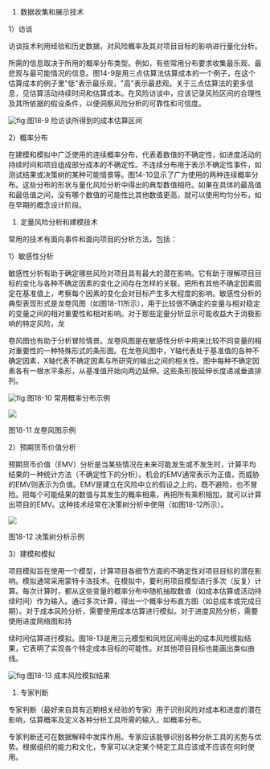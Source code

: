 
1. 数据收集和展示技术

1）访谈

访谈技术利用经验和历史数据，对风险概率及其对项目目标的影响进行量化分析。

所需的信息取决于所用的概率分布类型。例如，有些常用分布要求收集最乐观、最悲观与最可能情况的信息。图14-9是用三点估算法估算成本的一个例子，在这个估算成本的例子里"低"表示最乐观，"高"表示最悲观。关于三点估算法的更多信息，见估算活动持续时间和估算成本。在风险访谈中，应该记录风险区间的合理性及其所依据的假设条件，以便洞察风险分析的可靠性和可信度。

![](https://img.kancloud.cn/0c/49/0c493a3c01c1dc7b97317016148af6cc_948x532.png "fig:")图18-9 险访谈所得到的成本估算区间

2）概率分布

在建模和模拟中广泛使用的连续概率分布，代表着数值的不确定性，如进度活动的持续时间和项目组成部分成本的不确定性。不连续分布用于表示不确定性事件，如测试结果或决策树的某种可能情景等。图14-10显示了广为使用的两种连续概率分布。这些分布的形状与量化风险分析中得出的典型数值相符。如果在具体的最高值和最低值之间，没有哪个数值的可能性比其他数值更高，就可以使用均匀分布，如在早期的概念设计阶段。

1. 定量风险分析和建模技术

常用的技术有面向事件和面向项目的分析方法，包括：

1）敏感性分析

敏感性分析有助于确定哪些风险对项目具有最大的潜在影响。它有助于理解项目目标的变化与各种不确定因素的变化之间存在怎样的关联。把所有其他不确定因素固定在基准值上，考察每个因素的变化会对目标产生多大程度的影响。敏感性分析的典型表现形式是龙卷风图（如图18-11所示），用于比较很不确定的变量与相对稳定的变量之间的相对重要性和相对影响。对于那些定量分析显示可能收益大于消极影响的特定风险，龙

卷风图也有助于分析冒险情景。龙卷风图是在敏感性分析中用来比较不同变量的相对重要性的一种特殊形式的条形图。在龙卷风图中，Y轴代表处于基准值的各种不确定因素，X轴代表不确定因素与所研究的输出之间的相关性。图中每种不确定因素各有一根水平条形，从基准值开始向两边延伸。这些条形按延伸长度递减垂直排列。

![](https://img.kancloud.cn/6e/c9/6ec9b62a190e31671ce9abf654086902_968x523.png "fig:")图18-10 常用概率分布示例

![](https://img.kancloud.cn/8b/4b/8b4bfb528708f0219cdb9507748ac7c9_838x638.png)

图18-11 龙卷风图示例

2）预期货币价值分析

预期货币价值（EMV）分析是当某些情况在未来可能发生或不发生时，计算平均结果的一种统计方法（不确定性下的分析）。机会的EMV通常表示为正值，而威胁的EMV则表示为负值。EMV是建立在风险中立的假设之上的，既不避险，也不冒险。把每个可能结果的数值与其发生的概率相乘，再把所有乘积相加，就可以计算出项目的EMV。这种技术经常在决策树分析中使用（如图18-12所示）。

![](https://img.kancloud.cn/97/f5/97f52f3213ac9e2c60c46d3f7a8d0dd1_842x509.jpeg)

图18-12 决策树分析示例

3）建模和模拟

项目模拟旨在使用一个模型，计算项目各细节方面的不确定性对项目目标的潜在影响。模拟通常采用蒙特卡洛技术。在模拟中，要利用项目模型进行多次（反复）计算。每次计算时，都从这些变量的概率分布中随机抽取数值（如成本估算或活动持续时间）作为输入。通过多次计算，得出一个概率分布直方图（如总成本或完成日期）。对于成本风险分析，需要使用成本估算进行模拟。对于进度风险分析，需要使用进度网络图和持

续时间估算进行模拟。图18-13是用三元模型和风险区间得出的成本风险模拟结果，它表明了实现各个特定成本目标的可能性。对其他项目目标也能画出类似曲线。

![](https://img.kancloud.cn/aa/de/aadefad44182e708d487ebde66f037ec_919x741.png "fig:")图18-13 成本风险模拟结果

1. 专家判断

专家判断（最好来自具有近期相关经验的专家）用于识别风险对成本和进度的潜在影响，估算概率及定义各种分析工具所需的输入，如概率分布。

专家判断还可在数据解释中发挥作用。专家应该能够识别各种分析工具的劣势与优势。根据组织的能力和文化，专家可以决定某个特定工具应该或不应该在何时使用。
